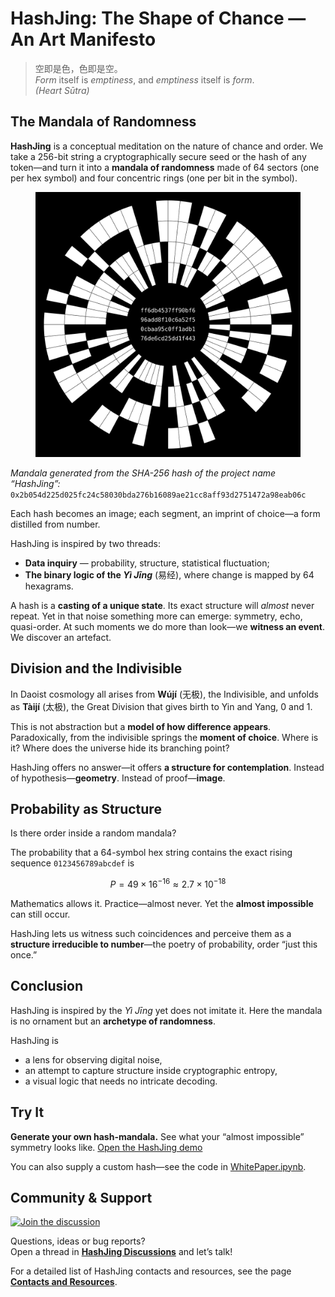# **HashJing: The Shape of Chance — An Art Manifesto**

> 空即是色，色即是空。  
> *Form* itself is *emptiness*, and *emptiness* itself is *form*.  
> *(Heart Sūtra)*

## The Mandala of Randomness

**HashJing** is a conceptual meditation on the nature of chance and order.
We take a 256-bit string a cryptographically secure seed or the hash of any token—and turn it into a **mandala of randomness** made of 64 sectors (one per hex symbol) and four concentric rings (one per bit in the symbol).

<figure markdown>
<img src="pic/hashjing_mandala.svg" alt="Mandala generated from the SHA-256 hash of the string “HashJing”" width="512"/>
</figure>

*Mandala generated from the SHA-256 hash of the project name “HashJing”:*
`0x2b054d225d025fc24c58030bda276b16089ae21cc8aff93d2751472a98eab06c`

Each hash becomes an image; each segment, an imprint of choice—a form distilled from number.

HashJing is inspired by two threads:

* **Data inquiry** — probability, structure, statistical fluctuation;
* **The binary logic of the *Yì Jīng*** (易经), where change is mapped by 64 hexagrams.

A hash is a **casting of a unique state**. Its exact structure will *almost* never repeat.
Yet in that noise something more can emerge: symmetry, echo, quasi-order.
At such moments we do more than look—we **witness an event**. We discover an artefact.

## Division and the Indivisible

In Daoist cosmology all arises from **Wújí** (无极), the Indivisible, and unfolds as **Tàijí** (太极), the Great Division that gives birth to Yin and Yang, 0 and 1.

This is not abstraction but a **model of how difference appears**.
Paradoxically, from the indivisible springs the **moment of choice**. Where is it? Where does the universe hide its branching point?

HashJing offers no answer—it offers **a structure for contemplation**.
Instead of hypothesis—**geometry**. Instead of proof—**image**.

## Probability as Structure

Is there order inside a random mandala?

The probability that a 64-symbol hex string contains the exact rising sequence `0123456789abcdef` is

$$
P = 49 \times 16^{-16} \approx 2.7 \times 10^{-18}
$$

Mathematics allows it.
Practice—almost never.
Yet the **almost impossible** can still occur.

HashJing lets us witness such coincidences and perceive them as a **structure irreducible to number**—the poetry of probability, order “just this once.”

## Conclusion

HashJing is inspired by the *Yì Jīng* yet does not imitate it.
Here the mandala is no ornament but an **archetype of randomness**.

HashJing is

* a lens for observing digital noise,
* an attempt to capture structure inside cryptographic entropy,
* a visual logic that needs no intricate decoding.

## Try It

**Generate your own hash-mandala.**
See what your “almost impossible” symmetry looks like.
[Open the HashJing demo](https://datasattva.github.io/hashjing-demo/)

You can also supply a custom hash—see the code in [WhitePaper.ipynb](https://github.com/DataSattva/hashjing/blob/main/WhitePaper.ipynb).

## Community & Support

[![Join the discussion](https://img.shields.io/github/discussions/DataSattva/hashjing?logo=github)](https://github.com/DataSattva/hashjing/discussions)

Questions, ideas or bug reports?  
Open a thread in [**HashJing Discussions**](https://github.com/DataSattva/hashjing/discussions) and let’s talk!

For a detailed list of HashJing contacts and resources, see the page [**Contacts and Resources**](https://datasattva.github.io/hashjing-res/).
